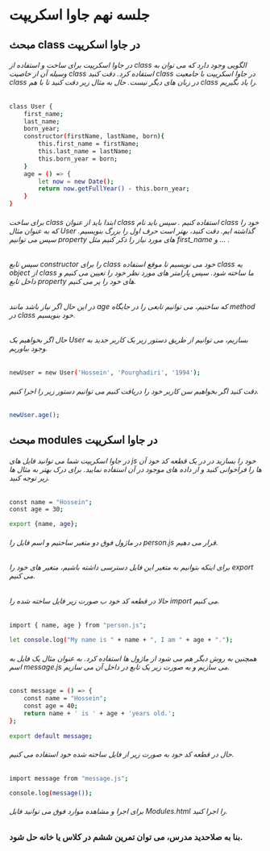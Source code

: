 # جلسه نهم جاوا اسکریپت

## مبحث class در جاوا اسکریپت

###### در جاوا اسکریپت برای ساخت و استفاده از class الگویی وجود دارد که می توان به وسیله آن از خاصیت class استفاده کرد. دقت کنید class در جاوا اسکریپت با جامعیت class در زبان های دیگر نیست. حال به مثال زیر دقت کنید تا با هم class را یاد بگیریم.

```bash
class User {
    first_name;
    last_name;
    born_year;
    constructor(firstName, lastName, born){
        this.first_name = firstName;
        this.last_name = lastName;
        this.born_year = born;
    }
    age = () => {
        let now = new Date(); 
        return now.getFullYear() - this.born_year;
    }
}
```
###### برای ساخت class ابتدا باید از عنوان class استفاده کنیم . سپس باید نام class خود را که به عنوان مثال User گذاشته ایم. دقت کنید، بهتر است حرف اول را بزرگ بنویسیم. سپس می توانیم property های مورد نیاز را ذکر کنیم مثل first_name و ... .

###### سپس تابع constructor را برای class خود می نویسیم تا موقع استفاده class یه object از class ما ساخته شود. سپس پارامتر های مورد نظر خود را تعیین می کنیم و داخل تابع property های خود را پر می کنیم. 

###### در این حال اگر نیاز باشد مانند age که ساختیم، می توانیم تابعی را در جایگاه method  در class خود بنویسیم.

###### حال اگر بخواهیم یک User بسازیم، می توانیم از طریق دستور زیر یک کاربر جدید به وجود بیاوریم.

```bash
newUser = new User('Hossein', 'Pourghadiri', '1994');
```
###### دقت کنید اگر بخواهیم سن کاربر خود را دریافت کنیم می توانیم دستور زیر را اجرا کنیم.

```bash
newUser.age();
```

## مبحث modules در جاوا اسکریپت

###### در جاوا اسکریپت شما می توانید فایل های js خود را بسازید در در یک قطعه کد خود آن ها را فراخوانی کنید و از داده های موجود در آن استفاده نمایید. برای درک بهتر به مثال ها زیر توجه کنید.

```bash
const name = "Hossein";
const age = 30;

export {name, age};
```

###### در ماژول فوق دو متغیر ساختیم و اسم فایل را person.js قرار می دهیم.

###### برای اینکه بتوانیم به متغیر این فایل دسترسی داشته باشیم، متغیر های خود را export می کنیم.

###### حالا در قطعه کد خود ب صورت زیر فایل ساخته شده را import  می کنیم.

```bash
import { name, age } from "person.js";
        
let console.log("My name is " + name + ", I am " + age + ".");
```

###### همچنین به روش دیگر هم می شود از ماژول ها استفاده کرد. به عنوان مثال یک فایل به اسم message.js می سازیم و به صورت زیر یک تابع در داخل آن می سازیم.

```bash
const message = () => {
    const name = "Hossein";
    const age = 40;
    return name + ' is ' + age + 'years old.';
};
    
export default message;
```

###### حال در قطعه کد خود به صورت زیر از فایل ساخته شده خود استفاده می کنیم.

```bash
import message from "message.js";

console.log(message());
```
###### برای اجرا و مشاهده موارد فوق می توانید فایل Modules.html را اجرا کنید.



### بنا به صلاحدید مدرس، می توان تمرین ششم در کلاس یا خانه حل شود.




